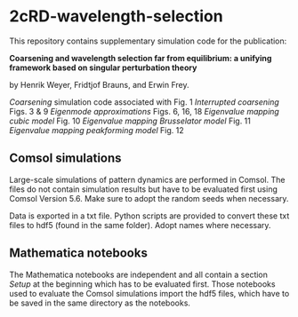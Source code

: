 # 2cRD-wavelength-selection
This repository contains supplementary simulation code for the publication:

__Coarsening and wavelength selection far from equilibrium:
a unifying framework based on singular perturbation theory__

by Henrik Weyer, Fridtjof Brauns, and Erwin Frey.

_Coarsening_ simulation code associated with Fig. 1
_Interrupted coarsening_ Figs. 3 & 9
_Eigenmode approximations_ Figs. 6, 16, 18
_Eigenvalue mapping cubic model_ Fig. 10
_Eigenvalue mapping Brusselator model_ Fig. 11
_Eigenvalue mapping peakforming model_ Fig. 12

## Comsol simulations
Large-scale simulations of pattern dynamics are performed in Comsol. The files do not contain simulation results but have to be evaluated first using Comsol Version 5.6.
Make sure to adopt the random seeds when necessary.

Data is exported in a txt file. Python scripts are provided to convert these txt files to hdf5 (found in the same folder). Adopt names where necessary.

## Mathematica notebooks
The Mathematica notebooks are independent and all contain a section _Setup_ at the beginning which has to be evaluated first.
Those notebooks used to evaluate the Comsol simulations import the hdf5 files, which have to be saved in the same directory as the notebooks.
